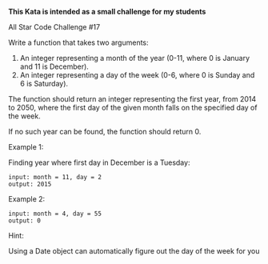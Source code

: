 **This Kata is intended as a small challenge for my students**

All Star Code Challenge #17

Write a function that takes two arguments:
1. An integer representing a month of the year (0-11, where 0 is January and 11 is December).
2. An integer representing a day of the week (0-6, where 0 is Sunday and 6 is Saturday).

The function should return an integer representing the first year, from 2014 to 2050, where the first day of the given month falls on the specified day of the week.

If no such year can be found, the function should return 0.

Example 1:

Finding year where first day in December is a Tuesday:
```
input: month = 11, day = 2
output: 2015
```

Example 2:
```
input: month = 4, day = 55
output: 0
```

Hint:

Using a Date object can automatically figure out the day of the week for you
